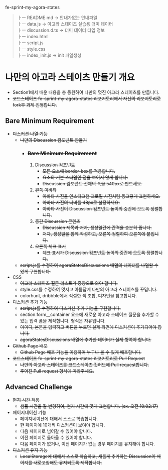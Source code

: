 <!-- 안내파일(안내가 안되있는건 함정) -->
fe-sprint-my-agora-states

> ㅏㅡ README.md 	&rightarrow; 안내가없는 안내파일   
> ㅏㅡ data.js &rightarrow; 아고라 스테이츠 실습용 더미 데이터   
> ㅏㅡ discussion.d.ts &rightarrow; 더미 데이터 타입 정보   
> ㅏㅡ index.html   
> ㅏㅡ script.js   
> ㅏㅡ style.css   
> ㅏㅡ index_init.js &rightarrow; init 파일생성

# 나만의 아고라 스테이츠 만들기 개요

- Section1에서 배운 내용을 총 동원하여 나만의 멋진 아고라 스테이츠를 만듭니다.
- ~~코드스테이츠 fe-sprint-my-agora-states 리포지토리에서 자신의 리포지토리로 fork후 과제 진행합니다.~~

## Bare Minimum Requirement

- ~~디스커션 나열 기능~~
  - ~~나만의 Discussion 컴포넌트 만들기~~
    - ### ~~Bare Minimum Requirement~~
      1. ~~Discussion 컴포넌트~~
         - ~~모든 요소에 border-box를 적용합니다.~~
         - ~~요소의 기본 스타일인 점을 보이지 않게 합니다.~~
         - ~~Discussion 컴포넌트 전체의 폭을 540px로 만드세요.~~
      2. ~~왼쪽 아바타~~
         - ~~아바타 사진을 인스타그램 프로필 사진처럼 동그랗게 표현하세요.~~
         - ~~아바타 사진의 너비를 48px로 설정하세요.~~
         - ~~아바타 사진이 Discussion 컴포넌트 높이의 중간에 오도록 정렬합니다.~~
      3. ~~중간 Discussion 콘텐츠~~
         - ~~Discussion 제목과 저자, 생성일간에 간격을 충분히 줍니다.~~
         - ~~저자, 생성일을 함께 작성하고, 오른쪽 정렬하여 오른쪽에 붙입니다.~~
      4. ~~오른쪽 체크 표시~~
         - ~~체크 표시가 Discussion 컴포넌트 높이의 중간에 오도록 정렬합니다.~~
  - ~~script.js를 수정하여 agoraStatesDiscussions 배열의 데이터를 나열할 수 있게 구현합니다.~~
- CSS
  - ~~아고라 스테이츠 질문 리스트가 중앙으로 와야 합니다.~~
  - style.css를 수정하여 멋지고 아름답게 나만의 아고라 스테이츠를 꾸밉니다.
  - colorhunt, dribbble에서 적절한 색 조합, 디자인을 참고합니다.
- 디스커션 추가 기능
  - ~~script.js를 수정하여 디스커션 추가 기능을 구현합니다.~~
  - section.form__container 요소에 새로운 아고라 스테이츠 질문을 추가할 수 있는 입력 폼을 제작합니다. 형식은 자유입니다.
  - ~~아이디, 본문을 입력하고 버튼을 누르면 실제 화면에 디스커션이 추가되어야 합니다.~~
  - ~~agoraStatesDiscussions 배열에 추가한 데이터가 실제 쌓여야 합니다.~~
- ~~Github Page 배포~~
  - ~~Github Page 배포 기능을 이용하여 누구나 볼 수 있게 배포합니다.~~
- ~~코드스테이츠 fe-sprint-my-agora-states 리포지토리로 Pull Request~~
  - ~~나만의 아고라 스테이츠를 코드스테이츠 깃허브에 Pull request합니다.~~
  - ~~주어진 Pull request 형식에 따라주세요.~~

## Advanced Challenge

- ~~현지 시간 적용~~
  - ~~샘플 시간을 잘 변형하여, 현지 시간에 맞게 표현합니다. (ex. 오전 10:02:17)~~
- 페이지네이션 기능
  - 페이지네이션에 대해서 스스로 학습합니다.
  - 한 페이지에 10개씩 디스커션이 보여야 합니다.
  - 다음 페이지로 넘어갈 수 있어야 합니다.
  - 이전 페이지로 돌아올 수 있어야 합니다.
  - 다음 페이지가 없거나, 이전 페이지가 없는 경우 페이지를 유지해야 합니다.
- ~~디스커션 유지 기능~~
  - ~~LocalStorage에 대해서 스스로 학습하고, 새롭게 추가하는 Discussion이 페이지를 새로고침해도 유지되도록 제작합니다.~~